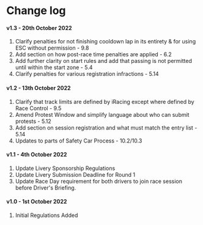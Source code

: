 # Change log

#### v1.3 - 20th October 2022
1. Clarify penalties for not finishing cooldown lap in its entirety & for using ESC without permission - 9.8
2. Add section on how post-race time penalties are applied - 6.2
3. Add further clarity on start rules and add that passing is not permitted until within the start zone - 5.4
4. Clarify penalties for various registration infractions - 5.14

#### v1.2 - 13th October 2022
1. Clarify that track limits are defined by iRacing except where defined by Race Control - 9.5
2. Amend Protest Window and simplify language about who can submit protests - 5.12
3. Add section on session registration and what must match the entry list - 5.14
4. Updates to parts of Safety Car Process - 10.2/10.3

#### v1.1 - 4th October 2022
1. Update Livery Sponsorship Regulations
2. Update Livery Submission Deadline for Round 1
3. Update Race Day requirement for both drivers to join race session before Driver's Briefing.

#### v1.0 - 1st October 2022
1. Initial Regulations Added
